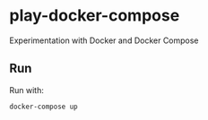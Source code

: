 # play-docker-compose

Experimentation with Docker and Docker Compose

## Run

Run with:

```
docker-compose up
```
